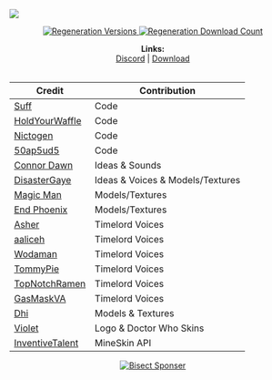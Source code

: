[![](https://i.imgur.com/GcUuiUW.png#center)](https://www.curseforge.com/minecraft/mc-mods/regeneration/files)
<!--suppress ALL -->
<p align="center">
   <a href="https://www.curseforge.com/minecraft/mc-mods/regeneration/files">
   <img src="https://cf.way2muchnoise.eu/versions/regeneration.svg" alt="Regeneration Versions">
   <img src="https://cf.way2muchnoise.eu/regeneration.svg" alt="Regeneration Download Count"> <br>
   </a>
</p>
<p align="center">
   <b>Links:</b><br>
   <a href="https://discord.gg/SRsBsDp">Discord</a> |
   <a href="https://www.curseforge.com/minecraft/mc-mods/regeneration">Download</a> 
   <br><br>
</p>
<table>
   <thead>
      <tr>
         <th>Credit</th>
         <th>Contribution</th>
      </tr>
   </thead>
   <tbody>
      <tr>
         <td><a href="https://twitter.com/Suff1999">Suff</a></td>
         <td>Code</td>
      </tr>
      <tr>
         <td><a href="https://github.com/HoldYourWaffle">HoldYourWaffle</a></td>
         <td>Code</td>
      </tr>
      <tr>
         <td><a href="https://twitter.com/nictogen">Nictogen</a></td>
         <td>Code</td>
      </tr>
      <tr>
         <td><a href="https://twitter.com/50ap5ud5">50ap5ud5</a></td>
         <td>Code</td>
      </tr>
      <tr>
         <td><a href="https://twitter.com/TheConnorDawn">Connor Dawn</a></td>
         <td>Ideas &amp; Sounds</td>
      </tr>
      <tr>
         <td><a href="https://twitter.com/DisasterGaye">DisasterGaye</a></td>
         <td>Ideas &amp; Voices &amp; Models/Textures</td>
      </tr>
      <tr>
         <td><a href="https://twitter.com/MagicMrmann">Magic Man</a></td>
         <td>Models/Textures</td>
      </tr>
      <tr>
         <td><a href="https://twitter.com/Phoenix26947026">End Phoenix</a></td>
         <td>Models/Textures</td>
      </tr>
      <tr>
         <td><a href="https://twitter.com/Asher_Enterprix">Asher</a></td>
         <td>Timelord Voices</td>
      </tr>
      <tr>
         <td><a href="https://www.fiverr.com/share/5AE3dQ">aaliceh</a></td>
         <td>Timelord Voices</td>
      </tr>
      <tr>
         <td><a href="https://www.youtube.com/channel/UC0VxtmdbDvJO21xTqHD9S1w">Wodaman</a></td>
         <td>Timelord Voices</td>
      </tr>
      <tr>
         <td><a href="https://www.youtube.com/channel/UCYFRnwIqr7Ps8FD_qDoWhIQ">TommyPie</a></td>
         <td>Timelord Voices</td>
      </tr>
      <tr>
         <td><a href="https://twitter.com/TopNotchRamen">TopNotchRamen</a></td>
         <td>Timelord Voices</td>
      </tr>
      <tr>
         <td><a href="https://twitter.com/AlotOfSpareTime">GasMaskVA</a></td>
         <td>Timelord Voices</td>
      </tr>
      <tr>
         <td><a href="https://twitter.com/holo_modeller">Dhi</a></td>
         <td>Models &amp; Textures</td>
      </tr>
      <tr>
         <td><a href="https://twitter.com/LocalViolet">Violet</a></td>
         <td>Logo &amp; Doctor Who Skins</td>
      </tr>
      <tr>
         <td><a href="https://inventivetalent.org/">InventiveTalent</a></td>
         <td>MineSkin API</td>
      </tr>
   </tbody>
</table>
<p align="center">
   <a href="https://www.bisecthosting.com/dontblink">
   <img src="https://www.bisecthosting.com/partners/custom-banners/dd651da3-657d-4154-9e2b-3df1d135c635.png" alt="Bisect Sponser">
   </a>
</p>